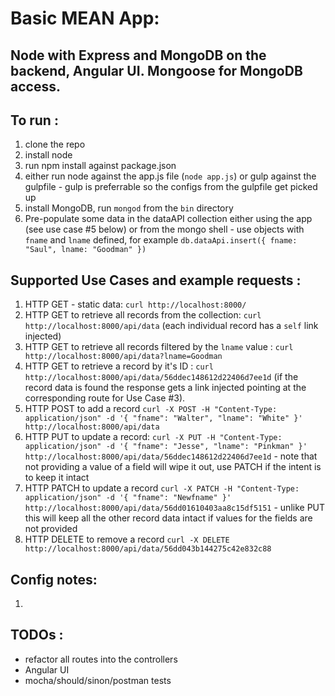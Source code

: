 # Basic MEAN App:
## Node with Express and MongoDB on the backend, Angular UI. Mongoose for MongoDB access.
## To run : 
1. clone the repo
2. install node
3. run npm install against package.json
4. either run node against the app.js file (```node app.js```) or gulp against the gulpfile - gulp is preferrable so the configs from the gulpfile get picked up
5. install MongoDB, run ```mongod``` from the ```bin``` directory
6. Pre-populate some data in the dataAPI collection either using the app (see use case #5 below) or from the mongo shell - use objects with ```fname``` and ```lname``` defined, for example ```db.dataApi.insert({ fname: "Saul", lname: "Goodman" })``` 

## Supported Use Cases and example requests :
1. HTTP GET - static data: ```curl http://localhost:8000/```
2. HTTP GET to retrieve all records from the collection: ```curl http://localhost:8000/api/data``` (each individual record has a ```self``` link injected)
3. HTTP GET to retrieve all records filtered by the ```lname``` value : ```curl http://localhost:8000/api/data?lname=Goodman```
4. HTTP GET to retrieve a record by it's ID : ```curl http://localhost:8000/api/data/56ddec148612d22406d7ee1d``` (if the record data is found the response gets a link injected pointing at the corresponding route for Use Case #3).
5. HTTP POST to add a record ```curl -X POST -H "Content-Type: application/json" -d '{
    "fname": "Walter",
    "lname": "White"
  }' http://localhost:8000/api/data```
6. HTTP PUT to update a record: ```curl -X PUT -H "Content-Type: application/json" -d '{
    "fname": "Jesse",
    "lname": "Pinkman"
  }' http://localhost:8000/api/data/56ddec148612d22406d7ee1d``` - note that not providing a value of a field will wipe it out, use PATCH if the intent is to keep it intact
7. HTTP PATCH to update a record ```curl -X PATCH -H "Content-Type: application/json" -d '{
    "fname": "Newfname"
  }' http://localhost:8000/api/data/56dd01610403aa8c15df5151``` - unlike PUT this will keep all the other record data intact if values for the fields are not provided
8. HTTP DELETE to remove a record ```curl -X DELETE http://localhost:8000/api/data/56dd043b144275c42e832c88```

##  Config notes:
1.    


##  TODOs :
- refactor all routes into the controllers
- Angular UI
- mocha/should/sinon/postman tests
